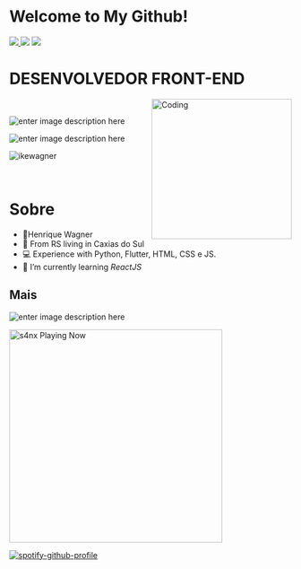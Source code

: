 # Welcome to My Github!

<a>
 <a href="https://www.linkedin.com/in/henrique-wagner-061515137/"><img src="https://img.shields.io/badge/LinkedIn-0077B5?style=for-the-badge&logo=linkedin&logoColor=white"></img>
<a href="https://www.instagram.com/ikewagner_/"><img src="https://img.shields.io/badge/Instagram-E4405F?style=for-the-badge&logo=instagram&logoColor=white"></img></a>
<a href="https://twitter.com/ikee_dev"><img src="https://img.shields.io/badge/Twitter-1DA1F2?style=for-the-badge&logo=twitter&logoColor=white"></img></a>
</a>




# DESENVOLVEDOR FRONT-END

<img alt="Coding" src="https://media.giphy.com/media/vFKqnCdLPNOKc/giphy.gif" align="right" height="250" align="right"/>
<br>



![enter image description here](https://github-readme-stats.vercel.app/api/top-langs/?username=ikewagner&&langs_count=8&layout=compact&theme=dracula)


![enter image description here](https://github-readme-stats.vercel.app/api?username=ikewagner&show_icons=true&theme=dracula)


<p align="left">
 <img src="https://github-readme-streak-stats.herokuapp.com/?user=ikewagner&theme=dracula&count_private=true&show_icons=true&title_color=6e40c9&icon_color=6e40c9&line_height=10" alt="ikewagner" />
</p><br>



# Sobre

-   👨‍Henrique Wagner
-   📍 From RS living in Caxias do Sul 
-   💻 Experience with Python, Flutter, HTML, CSS e JS.
-   🌈 I’m currently learning *ReactJS*

## Mais 

![enter image description here](https://dyn-qrcode.vercel.app/api?url=https://github.com/ikewagner)


[<img src="https://spotify-status.vercel.app/api/run-spotify-status" alt="s4nx Playing Now" width="380" />](https://open.spotify.com/playlist/21eCzSwPSO6pWg88PPBvWo?si=631ec8cc5bfb49b6)
<br>

[![spotify-github-profile](https://spotify-github-profile.vercel.app/api/view?uid=wagner.ike&cover_image=true&theme=default)](https://github.com/kittinan/spotify-github-profile)


